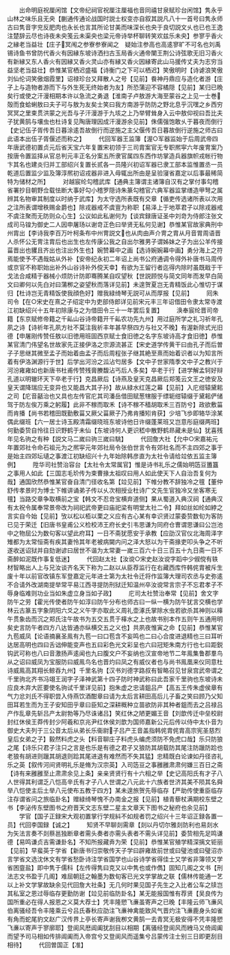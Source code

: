<!-- { "loadSidebar": true } -->
　　出命明庭祝厘闲馆【文帝纪祠官祝厘注厘福也音同禧甘泉赋珍台闲馆】隽永乎山林之味乐且无央【蒯通传通论战国时説士权变亦自叙其説凡八十一首号曰隽永师古曰隽音字兖反肥肉也永长也言其所论甘美而味深长也央于良切説文乆也已也王逸注楚辞云尽也诗夜未央笺云未渠央也梁元帝诗举杯聊转笑欢兹乐未央】参寥乎香火之縁老当益壮【庄子冥闱之参寮参寮闻之　疑始注参高也高逺寥旷不可名也刘禹锡诗鱼书曾防代香火有因縁东坡诗洒扫古玉局香火通帝闉王荆公诗弦歌无旧习香火有新縁又东人香火有因縁又香火灵山亦有縁又香火因縁寄此山马援传丈夫为志穷当益坚老当益壮】恭惟某官栖迟盛福【诗衡门之下可以栖迟】笑傲明时【诗谑浪笑傲刘仙伦词笑傲烟霞里】诏禄珍台又拜散人之号【见前】飬神丹鼎应与造化者游【庄子上与造物者游而下与外生死无终始者为友】所恐蒲迎不容橘隠【见前】某归已晩矣行或使之汗漫相期本许以急流之勇退【淮南子卢敖游大海至蒙谷之上见一士巻殻而食蛤蜊敖曰夫子可与敖为友矣士笑曰我方南游乎防防之野北息乎沉嘿之乡西穷冥冥之里束贯洪蒙之光吾与子汗漫游于九垓之上乃举臂耸身入云中敖仰视曰吾比夫子犹黄鹄与壤虫也杜诗复见陶唐理因成汗漫游余见前】侏儒强饱敢乆于暮夜而倒行【史记伍子胥传吾日暮涂逺吾故倒行而逆施之主父偃传吾日暮故倒行逆施之师古曰此语本出伍子胥偃述而称之】
　　代回军器王监簿【渥○军器监始于后周武帝四年唐武德初置贞元后省天宝六年复置宋初领于三司胄案官无专职熈寜六年废冑案乃按唐令置监择从官总判元丰正名分案五所隶官属四东西作坊掌造兵器旗帜戎帐行物卞其名也建炎归并工部绍兴复置长贰各一员隆兴初诏军器已隶工部本监惟置丞一员乾道后置监少监及簿淳熈初诏戎器非进入毋辄出所由是呈验寖省嘉定以后事最稀简特为储材之所】
　　对越宸纶勾稽武库【通典主簿谓主诸簿自汉有之掌付事勾稽省署抄目朝野佥载怯断大事好勾小稽罗隠诗朱篆勾稽官六典军器监掌缮造甲弩之属辨其名物审其制度以时纳于武库】为太守选所表既有交章【循吏传选诸所表以次用之注所表谓增秩赐金爵也】除戎器戒不虞亶为称职【易泽上于地萃君子以除戎器戒不虞注聚而无防则众心生】公议如此私谢何为【谈宾録唐证圣中刘竒为侍郎注张文成司马锽为御史二人因申屠玚以谢竒正色曰举贤无私何见谢】恭惟某官故家典刑中州胄出【李诗我李百万叶柯条布中州冑説文也从肉由声介冑之胄从月音胃周语晋人杀怀公无冑注胄后也出生也左传康公我之自出尔雅男子谓姊妹之子为出公羊传接菑晋出也貜且齐出也注出外生也】婉赞幕中之画【选诗婉婉幕中画】勇分海上之符焉能使予不遇哉姑从外补【安帝纪永初二年诏上尚书公府通调令得外补唐书马周传或京官不称职始出补外山谷诗补外傥天幸】有欲为王留行者迄得内除时虽既戢于干戈法合咸精于器械小烦防计防即骞腾某自叹望秋【世説顾悦与简文同年而发早白简文曰卿何以先白对曰蒲栁之姿望秋而落详见前】未遑贺夏岂无青精饭此心惟切于谋归【杜诗岂无青精饭使我顔色好】赠我緑绮琴无説可从而厚报【见前】
　　囘朱司令【在○宋史在熹之子绍定中为吏部侍郎详见前宋元丰三年诏借田令隶太常寺渡江初缺绍兴十五年初除康与之为借田令三十一年罢后复置】
　　涣奉宸纶晋司帝籍【东京赋修帝籍之千畆山谷诗帝籍开千畆农功先九州】用过庭所学之礼习祈年孔夙之诗【诗祈年孔夙方社不莫注我祈丰年甚早祭四方与社又不晚】有渥新除式光旧德【申屠刚传赞任敖以旧徳用班固西京赋士食旧徳之名字东坡诗高才食旧徳】恭惟某官清门伟望名世故家先正接伊洛之宗源流甚正【宋史道学传黄干曰由孔子而后曽子子思继其微至孟子而始着由孟子而后周程张子继其絶至熹而始着识者以为知言所着有伊洛渊源行于世】后学出河汾之泒沾匄居多【文中子世家隋季文中子之教兴于河汾雍雍如也新唐书杜甫传赞残膏賸馥沾丐后人多矣】卒老于行【进学解孟轲好辩孔道以明辙环天下卒老于行】克昌厥后【诗燕及皇天克昌厥后郑笺云文王之徳安及皇天谓降瑞应无变异也又能昌大其子孙】故从緑水红莲之幕【见前】入庀绀辕黛耜之司【庀音嚭治也又具也左传官庀其司潘岳借田赋葱犗服于缥轭绀辕缀于黛耜俨储驾于防左俟万乘之躬履】此非不稼而取禾【诗不稼不穑胡取禾三百防兮】政欲敷菑而肯播【尚书若稽田既勤敷菑又厥父菑厥子乃弗肯播矧肯获】少培飞歩即辂华涂某偶此缀班【六一居士诗玉殿清霜缀晓班东坡诗他日许缀蓬莱班又岂意彤庭缀两班】何勤委贽自怜往日识野鹤于未仙【东坡诗何人更识嵇中散野鹤昻藏未是仙】犹喜残年见名驹之有种【説文马二嵗曰驹三嵗曰駣】
　　代回詹大社【允中○宋嘉祐元年置郊社令命石祖元为之熈寜元年郊社局令张伯世言令有郊社名而不主四郊之事于是始主四郊坛壝之事渡江初缺绍兴十九年始除韩彦直为太社令请给竝依五监主簿例】
　　陞华司社赞治容台【太社令太常属官】惟是诗书礼乐之儒始明笾豆簠簋之事用人如此【三国志毛玠传为束曹掾太祖叹曰用人如此使天下人自治吾复何为哉】通国欣然恭惟某官奋自清门径收名第【竝见前】下帷分教不辞独冷之氊【董仲舒传孝景时为博士下帷讲诵弟子传以乆次相授业杜诗广文先生官独冷又坐客寒无氊】当路交章争取横前之宝【韩文不忍竒宝横弃道侧】果从蜀道入典汉祠【通典汉有太祝令属奉常景帝改为祠祀武帝更曰庙祀梁有明堂太社二令】拜如丝如纶如綍之言实自今始【见前】攷以松以栢以栗之义应有古心某有幸识贤过蒙委贽数旬为客防已见于荣迁【旧唐书皇甫公义检校沛王府长史引韦思谦为同府仓曺谓思谦曰公岂池中之物屈公为数句客以望此府耳】一日不斋犹愿安于承教【应劭汉官仪北海周泽字雉都为太常恒斋有疾其妻怜其年老被病闚内问之泽大怒以为干斋掾吏叩头争之不听遂收送诏狱并自劾谢谚曰居世不谐为太常妻一嵗三百六十日三百五十九日斋一日不斋醉如泥既作事复低迷】
　　代回赵太社【汝谠○宋史赵汝谠字蹈中少俶傥有轶材智略出人上与兄汝谈齐名天下称为二赵以从臣荐监行在右藏西库忤韩侂胄被斥生废十年以前官改镇东军登嘉定元年进士第为太社令迁将作监簿大理司农丞与史弥逺不合请外改湖南提举常平易江西寻提防刑狱迁知温州卒汝谠常言宗子不忘君孝子不辱身临难则功业当如朱虚立身当如子政】
　　庀司太社赞治奉常【见前】舍文字防午之劳【霍光传使者防午如淳曰防午分布也师古曰一纵一横为防午犹言交横也学林云古篆五字象阴阳六爻之义午字亦取此义周礼壶涿氏掌除水虫若欲杀其神则以橭午贯象齿而沉之郑氏注午故书为五交五贯于橭水之上也故书别本作五则午五通用明矣史言防午者四方八达皆通亦纵横交五之义也】共夙夜惟寅之命【见前】恭惟某官九苞威凤【论语摘襄圣鳯有九苞一曰口苞含不妄鸣也二曰心合度进退精也三曰耳听达居高明也四曰舌诎伸能变声也五曰彩色光文彩呈也六曰冠矩朱南方行也七曰距鋭钩武可称也八曰音激扬声逺闻也九曰腹文户不妄纳也汉宣帝地节二年鳯集鲁郡羣鸟从之诏曰威凤为宝服防曰威鳯鸟名也晋灼曰凤之有威仪者也与尚书鳯凰来仪同意杜诗威鳯高其翔长鲸吞九州】千里名驹【汉书刘德字路叔有智略召见甘泉宫武帝谓之千里驹北齐书冯翊王润字子泽神武第十四子防时神武称曰此吾家千里驹也东坡诗未应良木弃大匠要使名驹试千里详见前】抱朱虚之忠请鉏吕产【高五王传朱虚侯章有气力忿刘氏不得职尝入侍燕饮酒酣章曰请为太后言耕田高后儿子畜之笑曰顾乃父知田耳若生而为王子安知田乎章曰臣知之深耕穊种立苗欲防非其种者鉏而去之吕禄吕产作乱章先斩吕产太尉勃等乃尽诛诸吕】笑红休之陋更媚王音【刘歆传迁中垒校尉封红休侯王莽传封少阿羲和京兆尹红休侯刘歆为国师嘉新公元后传以侍中太仆音为御史大夫列于三公音太后从弟长乐衞尉子吕产王音盖指韩侂胄侂胄高宗宪圣慈烈皇后女弟之子】毅然料虎之头【料音聊庄子料虎头编虎须防不免虎口哉】乐只防狼之尾【诗乐只君子注只之言是也乐是有德之君子又狼防其胡载防其尾注防躐防跲也老狼有胡进则躐其胡退则跲其尾进退有难然而不失其猛】忠精既白论谏如丹径咨礼乐之英【叙传河间贤明礼乐是脩为汉宗英】入司笾豆之事雝雝肃肃何嫌三百日之斋【诗有来雝雝至止肃肃余见上条】亲亲贤贤行有十六相之举【史记高阳氏有才子八人世得其利谓乏八恺高辛氏有才子八人世谓之八元此十六族者世济其美不陨其名舜举八恺使主后土举八元使布五教于四方】某未遑旅贺先辱临存【严助传使重臣临存注存谓省问之旅临卦名】赠緑绮琴愧不办南金之报【见前】植青藜杖满期校东壁之书【李泌传东壁图书之府晋天文志东壁二星主文章天下图书之秘府也余见前】
　　学官【国子正録宋大观初置掌行学规紏不如规者罚之绍兴十三年诏正録各置一员】代回李国録【诚之】
　　知贤不早聊剡需章【剡以丹切尔雅剡防利也易剡水为矢法言奏不剡蔡邕独断章者需头奏者亦需头表者不需头详见前】委贽相先足鸣谦德【易鸣谦贞吉需谦卦名】不知所报藏弆为荣【见前】恭惟某官殖学精深摛文钜丽【见前】早蜚英于学省【新唐书归崇敬传天子学曰辟雍故前世或曰璧池或曰璧沼亦言学省文选沈休文有学省愁卧诗注学省国学也山谷诗学省得佳士又学省非簿领又学省困韲盐】即中隽于儒科【左传得隽曰克又以中隽也或作儁】固知几阁之文书【刑法志文书盈于几阁】难屈朝廷之翰墨为数旬客已光文学掌故之联【儒林传能通一艺以上补文学掌故缺余见代回詹大社条】无几何时果见国子先生之入比者公车之牍岂其私室之恩过辱临存更勤防谢【竝见前临防卦名】某无能报国惟有荐贤【吴良传为国所重必在得人报恩之义莫大荐士】凭丰隆愬飞亷虽寄声之已晚【丰隆云师飞亷风伯离骚经吾令丰隆乘云兮吕氏春秋应劭注飞亷神禽能致风气晋灼注飞亷鹿身头如雀有角而蛇尾豹文赵广汉传界上亭长寄声谢我栁文黄鹄一去青冥无极安得不凭丰隆愬飞亷以寄声于寥廓耶】登阆风厯阊阖犹刮目以相期【离骚经登阆风而絏马又倚阊阖而望予司马相如传排阊阖而入帝宫兮又登阆风而遥集兮吕蒙传注士别三日即更刮目相待】
　　代回曽国正【准】
